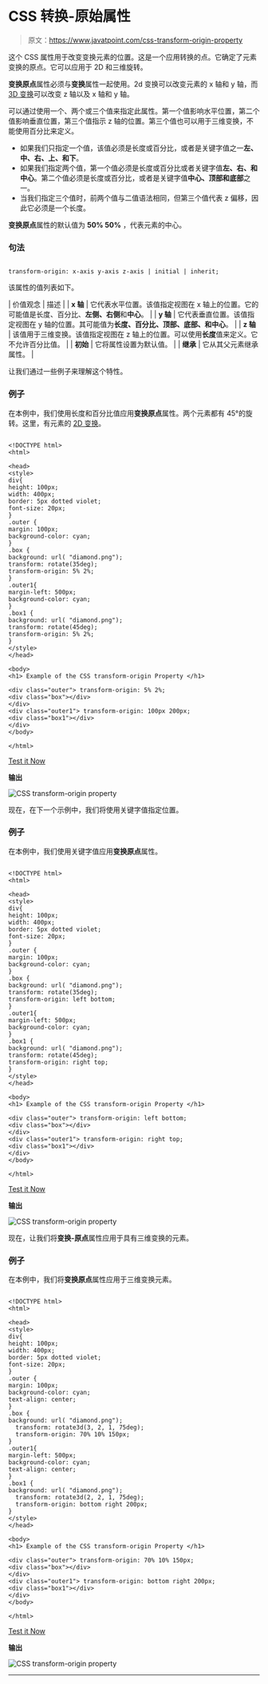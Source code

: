 # CSS 转换-原始属性

> 原文：<https://www.javatpoint.com/css-transform-origin-property>

这个 CSS 属性用于改变变换元素的位置。这是一个应用转换的点。它确定了元素变换的原点。它可以应用于 2D 和三维旋转。

**变换原点**属性必须与**变换**属性一起使用。2d 变换可以改变元素的 x 轴和 y 轴，而 [3D 变换](https://www.javatpoint.com/css-3d-transforms)可以改变 z 轴以及 x 轴和 y 轴。

可以通过使用一个、两个或三个值来指定此属性。第一个值影响水平位置，第二个值影响垂直位置，第三个值指示 z 轴的位置。第三个值也可以用于三维变换，不能使用百分比来定义。

*   如果我们只指定一个值，该值必须是长度或百分比，或者是关键字值之一**左、中、右、上、**和**下**。
*   如果我们指定两个值，第一个值必须是长度或百分比或者关键字值**左、右、**和**中心**。第二个值必须是长度或百分比，或者是关键字值**中心、**顶部和**底部**之一。
*   当我们指定三个值时，前两个值与二值语法相同，但第三个值代表 z 偏移，因此它必须是一个长度。

**变换原点**属性的默认值为 **50% 50%** ，代表元素的中心。

### 句法

```

transform-origin: x-axis y-axis z-axis | initial | inherit;

```

该属性的值列表如下。

| 价值观念 | 描述 |
| **x 轴** | 它代表水平位置。该值指定视图在 x 轴上的位置。它的可能值是长度、百分比、**左侧、右侧**和**中心**。 |
| **y 轴** | 它代表垂直位置。该值指定视图在 y 轴的位置。其可能值为**长度、百分比、顶部、底部、**和**中心**。 |
| **z 轴** | 该值用于三维变换。该值指定视图在 z 轴上的位置。可以使用**长度**值来定义。它不允许百分比值。 |
| **初始** | 它将属性设置为默认值。 |
| **继承** | 它从其父元素继承属性。 |

让我们通过一些例子来理解这个特性。

### 例子

在本例中，我们使用长度和百分比值应用**变换原点**属性。两个元素都有 45°的旋转。这里，有元素的 [2D 变换](https://www.javatpoint.com/css-2d-transforms)。

```

<!DOCTYPE html>
<html>

<head>
<style>
div{
height: 100px;
width: 400px;
border: 5px dotted violet;
font-size: 20px;
}
.outer {
margin: 100px;
background-color: cyan;
}
.box {
background: url( "diamond.png");
transform: rotate(35deg);
transform-origin: 5% 2%;
}
.outer1{
margin-left: 500px;
background-color: cyan;
}
.box1 {
background: url( "diamond.png");
transform: rotate(45deg);
transform-origin: 5% 2%;
}
</style>
</head>

<body>
<h1> Example of the CSS transform-origin Property </h1>

<div class="outer"> transform-origin: 5% 2%;
<div class="box"></div>
</div>
<div class="outer1"> transform-origin: 100px 200px;
<div class="box1"></div>
</div>
</body>

</html>

```

[Test it Now](https://www.javatpoint.com/oprweb/test.jsp?filename=css-transform-origin-property1)

**输出**

![CSS transform-origin property](img/3741987f5a27cd7eeb5156730c5992b8.png)

现在，在下一个示例中，我们将使用关键字值指定位置。

### 例子

在本例中，我们使用关键字值应用**变换原点**属性。

```

<!DOCTYPE html>
<html>

<head>
<style>
div{
height: 100px;
width: 400px;
border: 5px dotted violet;
font-size: 20px;
}
.outer {
margin: 100px;
background-color: cyan;
}
.box {
background: url( "diamond.png");
transform: rotate(35deg);
transform-origin: left bottom;
}
.outer1{
margin-left: 500px;
background-color: cyan;
}
.box1 {
background: url( "diamond.png");
transform: rotate(45deg);
transform-origin: right top;
}
</style>
</head>

<body>
<h1> Example of the CSS transform-origin Property </h1>

<div class="outer"> transform-origin: left bottom;
<div class="box"></div>
</div>
<div class="outer1"> transform-origin: right top;
<div class="box1"></div>
</div>
</body>

</html>

```

[Test it Now](https://www.javatpoint.com/oprweb/test.jsp?filename=css-transform-origin-property2)

**输出**

![CSS transform-origin property](img/8a01ad8dae20510b51c6e536f1881829.png)

现在，让我们将**变换-原点**属性应用于具有三维变换的元素。

### 例子

在本例中，我们将**变换原点**属性应用于三维变换元素。

```

<!DOCTYPE html>
<html>

<head>
<style>
div{
height: 100px;
width: 400px;
border: 5px dotted violet;
font-size: 20px;
}
.outer {
margin: 100px;
background-color: cyan;
text-align: center;
}
.box {
background: url( "diamond.png");
  transform: rotate3d(3, 2, 1, 75deg);
  transform-origin: 70% 10% 150px;
}
.outer1{
margin-left: 500px;
background-color: cyan;
text-align: center;
}
.box1 {
background: url( "diamond.png");
  transform: rotate3d(2, 2, 1, 75deg);
  transform-origin: bottom right 200px;
}
</style>
</head>

<body>
<h1> Example of the CSS transform-origin Property </h1>

<div class="outer"> transform-origin: 70% 10% 150px;
<div class="box"></div>
</div>
<div class="outer1"> transform-origin: bottom right 200px;
<div class="box1"></div>
</div>
</body>

</html>

```

[Test it Now](https://www.javatpoint.com/oprweb/test.jsp?filename=css-transform-origin-property3)

**输出**

![CSS transform-origin property](img/251a9a8e4f3a16e3f3d46ccd8cec3bfd.png)

* * *